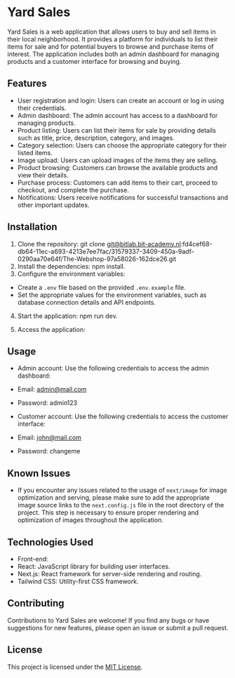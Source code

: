 # Yard Sales

Yard Sales is a web application that allows users to buy and sell items in their
local neighborhood. It provides a platform for individuals to list their items
for sale and for potential buyers to browse and purchase items of interest. The
application includes both an admin dashboard for managing products and a
customer interface for browsing and buying.

## Features

-   User registration and login: Users can create an account or log in using their
    credentials.
-   Admin dashboard: The admin account has access to a dashboard for managing
    products.
-   Product listing: Users can list their items for sale by providing details such
    as title, price, description, category, and images.
-   Category selection: Users can choose the appropriate category for their listed
    items.
-   Image upload: Users can upload images of the items they are selling.
-   Product browsing: Customers can browse the available products and view their
    details.
-   Purchase process: Customers can add items to their cart, proceed to checkout,
    and complete the purchase.
-   Notifications: Users receive notifications for successful transactions and
    other important updates.

## Installation

1. Clone the repository: git clone
   git@bitlab.bit-academy.nl:fd4cef68-db64-11ec-a693-4213e7ee7fac/31579337-3409-450a-9adf-0290aa70e64f/The-Webshop-97a58026-162dce26.git
2. Install the dependencies: npm install.
3. Configure the environment variables:

-   Create a `.env` file based on the provided `.env.example` file.
-   Set the appropriate values for the environment variables, such as database
    connection details and API endpoints.

4. Start the application: npm run dev.

5. Access the application:

## Usage

-   Admin account: Use the following credentials to access the admin dashboard:
-   Email: admin@mail.com
-   Password: admin123

-   Customer account: Use the following credentials to access the customer
    interface:
-   Email: john@mail.com
-   Password: changeme

## Known Issues

- If you encounter any issues related to the usage of `next/image` for image optimization and serving, please make sure to add the appropriate image source links to the `next.config.js` file in the root directory of the project. This step is necessary to ensure proper rendering and optimization of images throughout the application.


## Technologies Used

-   Front-end:
-   React: JavaScript library for building user interfaces.
-   Next.js: React framework for server-side rendering and routing.
-   Tailwind CSS: Utility-first CSS framework.
<!-- -   Back-end: -->
<!-- -   Node.js: JavaScript runtime for executing server-side code. -->
<!-- -   Express: Web application framework for Node.js. -->
<!-- -   MongoDB: NoSQL database for storing application data. -->
<!-- -   Authentication and Authorization: -->
<!-- -   JSON Web Tokens (JWT): Authentication method for secure communication between -->
<!--     client and server. -->
<!-- -   bcrypt: Password hashing library for secure storage of user passwords. -->

## Contributing

Contributions to Yard Sales are welcome! If you find any bugs or have
suggestions for new features, please open an issue or submit a pull request.

## License

This project is licensed under the
[MIT License](https://opensource.org/licenses/MIT).
